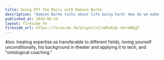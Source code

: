 ```yaml
---
title: Going Off the Rails with Damien Burke
description: "Damien Burke talks about life being hard: How do we make things easy?"
published_at: 2020-06-24
layout: fireside_fm
fireside_url: https://fireside.fm/player/v2/nERs6yQ-+0crABEgT
---
```


Also: treating expertise as transferable to different fields, loving yourself
unconditionally, his background in theater and applying it to tech, and
"ontological coaching."
